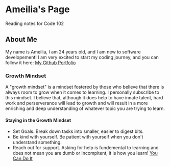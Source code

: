 # Ameilia's Page 
Reading notes for Code 102

## About Me
My name is Ameilia, I am 24 years old, and I am new to software developement! I am very excited to start my coding journey, and you can follow it here:
[My Github Portfolio](https://github.com/AGValdes)

### Growth Mindset 
A "growth mindset" is a mindset fostered by those who believe that there is always room to grow when it comes to learning. I personally subscribe to this mindset. I believe that, although it does help to have innate talent, hard work and perserverance will lead to growth and will result in a more enriching and deep understanding of whatever topic you are trying to learn. 

#### Staying in the Growth Mindset
- Set Goals. Break down tasks into smaller, easier to digest bits.
- Be kind with yourself. Be patient with yourself when you don't understand something.
- Reach out for support. Asking for help is fundemental to learning and does not mean you are dumb or incompitent, it is how you learn!
[You Can Do It](https://media1.tenor.com/images/692ae07985fbef659c10cd6ff7625d9a/tenor.gif)


